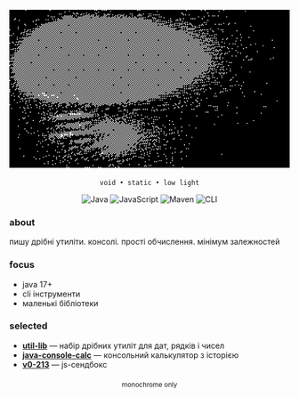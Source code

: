 <p align="center">
  <img src="assets/58TC.gif" alt="chaotic void banner">
</p>


<p align="center"><code>void • static • low light</code></p>

<p align="center">
  <img alt="Java" src="https://img.shields.io/badge/Java-000000?style=flat&logo=openjdk&logoColor=white">
  <img alt="JavaScript" src="https://img.shields.io/badge/JavaScript-111111?style=flat&logo=javascript&logoColor=white">
  <img alt="Maven" src="https://img.shields.io/badge/Maven-0A0A0A?style=flat&logo=apachemaven&logoColor=white">
  <img alt="CLI" src="https://img.shields.io/badge/CLI-1A1A1A?style=flat&logo=gnubash&logoColor=white">
</p>


### about
пишу дрібні утиліти. консолі. прості обчислення. мінімум залежностей  

### focus
- java 17+  
- cli інструменти  
- маленькі бібліотеки  

### selected
- [**util-lib**](https://github.com/Hyptofon/util-lib) — набір дрібних утиліт для дат, рядків і чисел  
- [**java-console-calc**](https://github.com/Hyptofon/java-console-calc) — консольний калькулятор з історією  
- [**v0-213**](https://github.com/Hyptofon/v0-213) — js-сендбокс  


<p align="center">
  <sub>monochrome only</sub>
</p>
